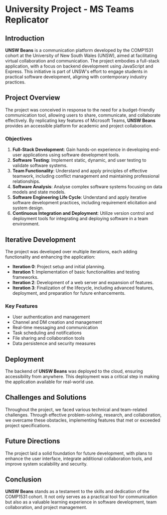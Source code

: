 # University Project - MS Teams Replicator

## Introduction

**UNSW Beans** is a communication platform developed by the COMP1531 cohort at the University of New South Wales (UNSW), aimed at facilitating virtual collaboration and communication. The project embodies a full-stack application, with a focus on backend development using JavaScript and Express. This initiative is part of UNSW's effort to engage students in practical software development, aligning with contemporary industry practices.

## Project Overview

The project was conceived in response to the need for a budget-friendly communication tool, allowing users to share, communicate, and collaborate effectively. By replicating key features of Microsoft Teams, **UNSW Beans** provides an accessible platform for academic and project collaboration.

### Objectives

1. **Full-Stack Development**: Gain hands-on experience in developing end-user applications using software development tools.
2. **Software Testing**: Implement static, dynamic, and user testing to validate software systems.
3. **Team Functionality**: Understand and apply principles of effective teamwork, including conflict management and maintaining professional relationships.
4. **Software Analysis**: Analyse complex software systems focusing on data models and state models.
5. **Software Engineering Life Cycle**: Understand and apply iterative software development practices, including requirement elicitation and system design.
6. **Continuous Integration and Deployment**: Utilize version control and deployment tools for integrating and deploying software in a team environment.

## Iterative Development

The project was developed over multiple iterations, each adding functionality and enhancing the application:

- **Iteration 0**: Project setup and initial planning.
- **Iteration 1**: Implementation of basic functionalities and testing frameworks.
- **Iteration 2**: Development of a web server and expansion of features.
- **Iteration 3**: Finalization of the lifecycle, including advanced features, deployment, and preparation for future enhancements.

### Key Features

- User authentication and management
- Channel and DM creation and management
- Real-time messaging and communication
- Task scheduling and notifications
- File sharing and collaboration tools
- Data persistence and security measures

## Deployment

The backend of **UNSW Beans** was deployed to the cloud, ensuring accessibility from anywhere. This deployment was a critical step in making the application available for real-world use.

## Challenges and Solutions

Throughout the project, we faced various technical and team-related challenges. Through effective problem-solving, research, and collaboration, we overcame these obstacles, implementing features that met or exceeded project specifications.

## Future Directions

The project laid a solid foundation for future development, with plans to enhance the user interface, integrate additional collaboration tools, and improve system scalability and security.

## Conclusion

**UNSW Beans** stands as a testament to the skills and dedication of the COMP1531 cohort. It not only serves as a practical tool for communication but also as a valuable learning experience in software development, team collaboration, and project management.
